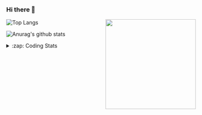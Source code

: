 ### Hi there 👋

<!--
**tao8687/tao8687** is a ✨ _special_ ✨ repository because its `README.md` (this file) appears on your GitHub profile.

Here are some ideas to get you started:

- 🔭 I’m currently working on ...
- 🌱 I’m currently learning ...
- 👯 I’m looking to collaborate on ...
- 🤔 I’m looking for help with ...
- 💬 Ask me about ...
- 📫 How to reach me: ...
- 😄 Pronouns: ...
- ⚡ Fun fact: ...
-->

<img align='right' src="https://media.giphy.com/media/M9gbBd9nbDrOTu1Mqx/giphy.gif" width="240">

  
![Top Langs](https://github-readme-stats.vercel.app/api/top-langs/?username=tao8687&layout=compact&title_color=23238E&text_color=A67D3D)

![Anurag's github stats](https://github-readme-stats.vercel.app/api?username=tao8687&show_icons=true&&text_color=A67D3D&title_color=23238E&show_icons=false&count_private=true&hide=stars)

<details>
  <summary>:zap: Coding Stats</summary>
  <br>
    
<!--START_SECTION:waka-->

```text
From: 11 October 2022 - To: 18 October 2022

C            23 hrs 22 mins  ████████████████▒░░░░░░░░   65.49 %
Bash         3 hrs 1 min     ██░░░░░░░░░░░░░░░░░░░░░░░   08.46 %
C++          2 hrs 50 mins   ██░░░░░░░░░░░░░░░░░░░░░░░   07.95 %
Markdown     2 hrs 7 mins    █▒░░░░░░░░░░░░░░░░░░░░░░░   05.94 %
Python       1 hr 49 mins    █▒░░░░░░░░░░░░░░░░░░░░░░░   05.11 %
Other        1 hr 14 mins    █░░░░░░░░░░░░░░░░░░░░░░░░   03.46 %
```

<!--END_SECTION:waka-->
</details>
